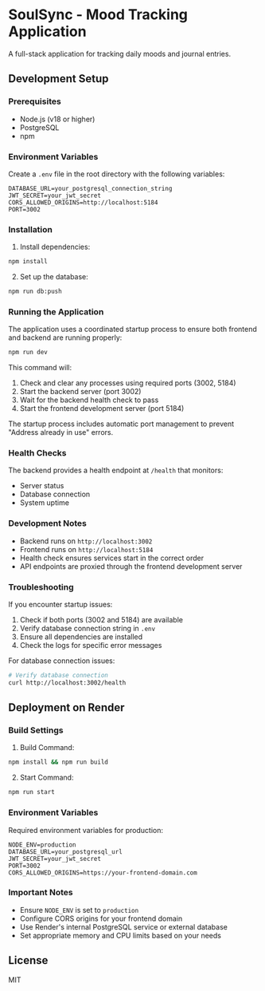 # SoulSync - Mood Tracking Application

A full-stack application for tracking daily moods and journal entries.

## Development Setup

### Prerequisites

- Node.js (v18 or higher)
- PostgreSQL
- npm

### Environment Variables

Create a `.env` file in the root directory with the following variables:

```env
DATABASE_URL=your_postgresql_connection_string
JWT_SECRET=your_jwt_secret
CORS_ALLOWED_ORIGINS=http://localhost:5184
PORT=3002
```

### Installation

1. Install dependencies:
```bash
npm install
```

2. Set up the database:
```bash
npm run db:push
```

### Running the Application

The application uses a coordinated startup process to ensure both frontend and backend are running properly:

```bash
npm run dev
```

This command will:
1. Check and clear any processes using required ports (3002, 5184)
2. Start the backend server (port 3002)
3. Wait for the backend health check to pass
4. Start the frontend development server (port 5184)

The startup process includes automatic port management to prevent "Address already in use" errors.

### Health Checks

The backend provides a health endpoint at `/health` that monitors:
- Server status
- Database connection
- System uptime

### Development Notes

- Backend runs on `http://localhost:3002`
- Frontend runs on `http://localhost:5184`
- Health check ensures services start in the correct order
- API endpoints are proxied through the frontend development server

### Troubleshooting

If you encounter startup issues:

1. Check if both ports (3002 and 5184) are available
2. Verify database connection string in `.env`
3. Ensure all dependencies are installed
4. Check the logs for specific error messages

For database connection issues:
```bash
# Verify database connection
curl http://localhost:3002/health
```

## Deployment on Render

### Build Settings

1. Build Command:
```bash
npm install && npm run build
```

2. Start Command:
```bash
npm run start
```

### Environment Variables

Required environment variables for production:
```env
NODE_ENV=production
DATABASE_URL=your_postgresql_url
JWT_SECRET=your_jwt_secret
PORT=3002
CORS_ALLOWED_ORIGINS=https://your-frontend-domain.com
```

### Important Notes

- Ensure `NODE_ENV` is set to `production`
- Configure CORS origins for your frontend domain
- Use Render's internal PostgreSQL service or external database
- Set appropriate memory and CPU limits based on your needs

## License

MIT
